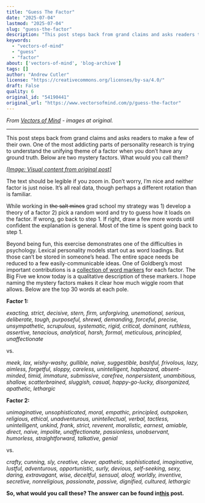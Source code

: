 ```yaml
---
title: "Guess The Factor"
date: "2025-07-04"
lastmod: "2025-07-04"
slug: "guess-the-factor"
description: "This post steps back from grand claims and asks readers to make a few of their own. One of the most addicting parts of personality research is trying to understand the unifying theme of a factor when ..."
keywords:
  - "vectors-of-mind"
  - "guess"
  - "factor"
about: ['vectors-of-mind', 'blog-archive']
tags: []
author: "Andrew Cutler"
license: "https://creativecommons.org/licenses/by-sa/4.0/"
draft: False
quality: 6
original_id: "54190441"
original_url: "https://www.vectorsofmind.com/p/guess-the-factor"
---
```

*From [Vectors of Mind](https://www.vectorsofmind.com/p/guess-the-factor) - images at original.*

---

This post steps back from grand claims and asks readers to make a few of their own. One of the most addicting parts of personality research is trying to understand the unifying theme of a factor when you don’t have any ground truth. Below are two mystery factors. What would you call them?

[*[Image: Visual content from original post]*](https://substackcdn.com/image/fetch/$s_!jWP_!,f_auto,q_auto:good,fl_progressive:steep/https%3A%2F%2Fbucketeer-e05bbc84-baa3-437e-9518-adb32be77984.s3.amazonaws.com%2Fpublic%2Fimages%2F27e9f54d-aa34-4ec2-981d-b4719d2e7e8f_1201x1065.png)

The text should be legible if you zoom in. Don’t worry, I’m nice and neither factor is just noise. It’s all real data, though perhaps a different rotation than is familiar. 

While working in ~~the salt mines~~ grad school my strategy was 1) develop a theory of a factor 2) pick a random word and try to guess how it loads on the factor. If wrong, go back to step 1. If right, draw a few more words until confident the explanation is general. Most of the time is spent going back to step 1. 

Beyond being fun, this exercise demonstrates one of the difficulties in psychology. Lexical personality models start out as word loadings. But those can’t be stored in someone’s head. The entire space needs be reduced to a few easily-communicable ideas. One of Goldberg’s most important contributions is a [collection of word markers](https://doi.apa.org/doiLanding?doi=10.1037%2F1040-3590.4.1.26) for each factor. The Big Five we know today is a qualitative description of these markers. I hope naming the mystery factors makes it clear how much wiggle room that allows. Below are the top 30 words at each pole.  
  
**Factor 1:**

_exacting, strict, decisive, stern, firm, unforgiving, unemotional, serious, deliberate, tough, purposeful, shrewd, demanding, forceful, precise, unsympathetic, scrupulous, systematic, rigid, critical, dominant, ruthless, assertive, tenacious, analytical, harsh, formal, meticulous, principled, unaffectionate_

vs.

_meek, lax, wishy-washy, gullible, naive, suggestible, bashful, frivolous, lazy, aimless, forgetful, sloppy, careless, unintelligent, haphazard, absent-minded, timid, immature, submissive, carefree, nonpersistent, unambitious, shallow, scatterbrained, sluggish, casual, happy-go-lucky, disorganized, apathetic, lethargic_

**Factor 2:**

_unimaginative, unsophisticated, moral, empathic, principled, outspoken, religious, ethical, unadventurous, unintellectual, verbal, tactless, unintelligent, unkind, frank, strict, reverent, moralistic, earnest, amiable, direct, naive, impolite, unaffectionate, passionless, unobservant, humorless, straightforward, talkative, genial_

vs.

_crafty, cunning, sly, creative, clever, apathetic, sophisticated, imaginative, lustful, adventurous, opportunistic, surly, devious, self-seeking, sexy, daring, extravagant, wise, deceitful, sensual, aloof, worldly, inventive, secretive, nonreligious, passionate, passive, dignified, cultured, lethargic_

**So, what would you call these? The answer can be found in[this](https://www.vectorsofmind.com/p/mystery-factors-revisited) post.**
